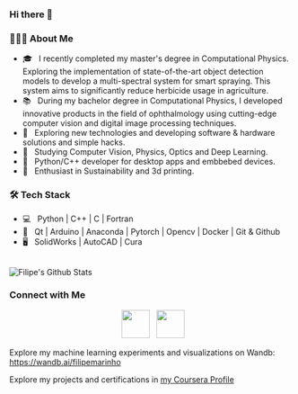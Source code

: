 ### Hi there 👋

<h3> 👨🏻‍💻 About Me </h3>

- 🎓 &nbsp;  I recently completed my master's degree in Computational Physics. Exploring the implementation of state-of-the-art object detection models to develop a multi-spectral system for smart spraying. This system aims to significantly reduce herbicide usage in agriculture.
- :books: &nbsp; During my bachelor degree in Computational Physics, I developed innovative products in the field of ophthalmology using cutting-edge computer vision and digital image processing techniques.
- 🤔 &nbsp; Exploring new technologies and developing software & hardware solutions and simple hacks.
- 🔭 &nbsp; Studying Computer Vision, Physics, Optics and Deep Learning.
- 💼 &nbsp; Python/C++ developer for desktop apps and embbebed devices.
- 🌱 &nbsp; Enthusiast in Sustainability and 3d printing.

<h3>🛠 Tech Stack</h3>

- 💻 &nbsp; Python | C++ | C | Fortran  
- 🔧 &nbsp; Qt | Arduino | Anaconda | Pytorch | Opencv | Docker |  Git & Github
- 🖥 &nbsp; SolidWorks | AutoCAD | Cura

<br>

<img align="center" src="https://github-readme-stats.vercel.app/api?username=filipemarinho&include_all_commits=true&count_private=true&show_icons=true&line_height=20&title_color=7A7ADB&icon_color=2234AE&text_color=D3D3D3&bg_color=0,000000,130F40" alt="Filipe's Github Stats">

</br>


<h3> Connect with Me </h3>

<p align="center">
&nbsp; <a href="https://www.linkedin.com/in/flipemarinho/" target="_blank" rel="noopener noreferrer"><img src="https://img.icons8.com/plasticine/100/000000/linkedin.png" width="50" /></a>
&nbsp; <a href="mailto:filipemarinho@usp.br" target="_blank" rel="noopener noreferrer"><img src="https://img.icons8.com/plasticine/100/000000/gmail.png"  width="50" /></a>
</p>

Explore my machine learning experiments and visualizations on Wandb: https://wandb.ai/filipemarinho

Explore my projects and certifications in [my Coursera Profile](https://www.coursera.org/user/dc0455c3d61b84ecaa602b86095c84b0)

